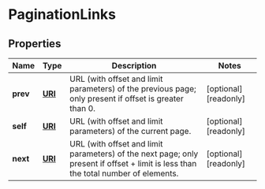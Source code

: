

# PaginationLinks

## Properties

| Name | Type | Description | Notes |
| ------------ | ------------- | ------------- | ------------- |
| **prev** | [**URI**](URI.md) | URL (with offset and limit parameters) of the previous page; only present if offset is greater than 0. |  [optional] [readonly] |
| **self** | [**URI**](URI.md) | URL (with offset and limit parameters) of the current page. |  [optional] [readonly] |
| **next** | [**URI**](URI.md) | URL (with offset and limit parameters) of the next page; only present if offset + limit is less than the total number of elements. |  [optional] [readonly] |


